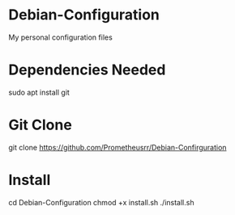 # Debian-Configuration
My personal configuration files


# Dependencies Needed

sudo apt install git

# Git Clone

git clone https://github.com/Prometheusrr/Debian-Confirguration

# Install

cd Debian-Configuration
chmod +x install.sh
./install.sh
